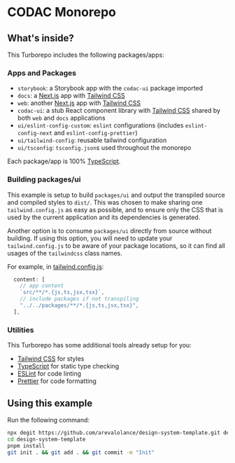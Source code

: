# CODAC Monorepo

## What's inside?

This Turborepo includes the following packages/apps:

### Apps and Packages

- `storybook`: a Storybook app with the `codac-ui` package imported
- `docs`: a [Next.js](https://nextjs.org/) app with [Tailwind CSS](https://tailwindcss.com/)
- `web`: another [Next.js](https://nextjs.org/) app with [Tailwind CSS](https://tailwindcss.com/)
- `codac-ui`: a stub React component library with [Tailwind CSS](https://tailwindcss.com/) shared by both `web` and `docs` applications
- `ui/eslint-config-custom`: `eslint` configurations (includes `eslint-config-next` and `eslint-config-prettier`)
- `ui/tailwind-config`: reusable tailwind configuration
- `ui/tsconfig`: `tsconfig.json`s used throughout the monorepo

Each package/app is 100% [TypeScript](https://www.typescriptlang.org/).

### Building packages/ui

This example is setup to build `packages/ui` and output the transpiled source and compiled styles to `dist/`. This was chosen to make sharing one `tailwind.config.js` as easy as possible, and to ensure only the CSS that is used by the current application and its dependencies is generated.

Another option is to consume `packages/ui` directly from source without building. If using this option, you will need to update your `tailwind.config.js` to be aware of your package locations, so it can find all usages of the `tailwindcss` class names.

For example, in [tailwind.config.js](packages/tailwind-config/tailwind.config.js):

```js
  content: [
    // app content
    `src/**/*.{js,ts,jsx,tsx}`,
    // include packages if not transpiling
    "../../packages/**/*.{js,ts,jsx,tsx}",
  ],
```

### Utilities

This Turborepo has some additional tools already setup for you:

- [Tailwind CSS](https://tailwindcss.com/) for styles
- [TypeScript](https://www.typescriptlang.org/) for static type checking
- [ESLint](https://eslint.org/) for code linting
- [Prettier](https://prettier.io) for code formatting

## Using this example

Run the following command:

```sh
npx degit https://github.com/arevalolance/design-system-template.git design-system-template
cd design-system-template
pnpm install
git init . && git add . && git commit -m "Init"
```
